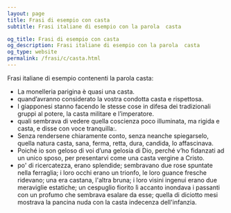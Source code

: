 ```yaml
---
layout: page
title: Frasi di esempio con casta 
subtitle: Frasi italiane di esempio con la parola  casta

og_title: Frasi di esempio con casta 
og_description: Frasi italiane di esempio con la parola  casta
og_type: website
permalink: /frasi/c/casta.html
---
```


Frasi italiane di esempio contenenti la parola casta:


- La monelleria parigina è quasi una casta.
- quand’avranno considerato la vostra condotta casta e rispettosa.
- I giapponesi stanno facendo le stesse cose in difesa dei tradizionali gruppi al potere, la casta militare e l’imperatore.
- quali sembrava di vedere quella coscienza poco illuminata, ma rigida e casta, e disse con voce tranquilla:.
- Senza rendersene chiaramente conto, senza neanche spiegarselo, quella natura casta, sana, ferma, retta, dura, candida, lo affascinava.
- Poiché io son geloso di voi d’una gelosia di Dio, perché v’ho fidanzati ad un unico sposo, per presentarvi come una casta vergine a Cristo.
- po' di ricercatezza, erano splendide; sembravano due rose spuntate nella ferraglia; i loro occhi erano un trionfo, le loro guance fresche ridevano; una era castana, l'altra bruna; i loro visini ingenui erano due meraviglie estatiche; un cespuglio fiorito lì accanto inondava i passanti con un profumo che sembrava esalare da esse; quella di diciotto mesi mostrava la pancina nuda con la casta indecenza dell'infanzia.
